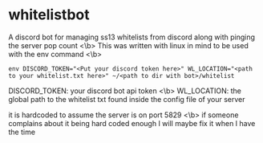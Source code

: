 # whitelistbot
 A discord bot for managing ss13 whitelists from discord along with pinging the server pop count
 <\b>
 This was written with linux in mind to be used with the env command 
 <\b>

 `env DISCORD_TOKEN="<Put your discord token here>" WL_LOCATION="<path to your whitelist.txt here>" ~/<path to dir with bot>/whitelist`

 DISCORD_TOKEN: your discord bot api token 
  <\b>
 WL_LOCATION: the global path to the whitelist txt found inside the config file of your server 

it is hardcoded to assume the server is on port 5829 
 <\b>
if someone complains about it being hard coded enough I will maybe fix it when I have the time
